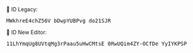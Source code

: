 🔰 ID Legacy: <pre>MWkhreE4chZ56V_bDwpYUBPvg_do21SJR</pre>

🔰 ID New Editor: <pre>11LhYmqUg8UVtqMg3rPaau5uHwCMtsE_0RwUQim4ZY-OCfDe_YyIYKPSP</pre>

